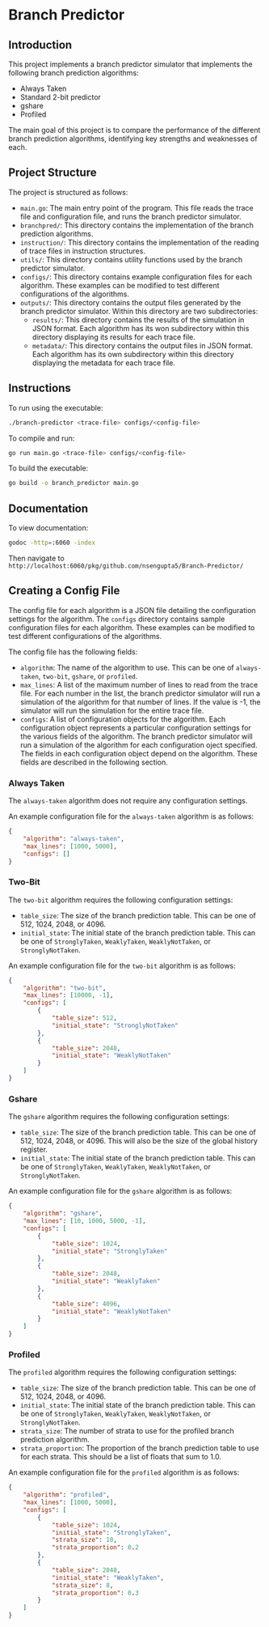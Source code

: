 # Branch Predictor

## Introduction

This project implements a branch predictor simulator that implements the following branch prediction algorithms:
- Always Taken
- Standard 2-bit predictor
- gshare
- Profiled

The main goal of this project is to compare the performance of the different branch prediction algorithms, identifying key strengths and weaknesses of each.

## Project Structure

The project is structured as follows:
- `main.go`: The main entry point of the program. This file reads the trace file and configuration file, and runs the branch predictor simulator.
- `branchpred/`: This directory contains the implementation of the branch prediction algorithms.
- `instruction/`: This directory contains the implementation of the reading of trace files in instruction structures.
- `utils/`: This directory contains utility functions used by the branch predictor simulator.
- `configs/`: This directory contains example configuration files for each algorithm. These examples can be modified to test different configurations of the algorithms.
- `outputs/`: This directory contains the output files generated by the branch predictor simulator. Within this directory are two subdirectories:
    - `results/`: This directory contains the results of the simulation in JSON format. Each algorithm has its won subdirectory within this directory displaying its results for each trace file.
    - `metadata/`: This directory contains the output files in JSON format. Each algorithm has its own subdirectory within this directory displaying the metadata for each trace file.

## Instructions

To run using the executable:
```bash
./branch-predictor <trace-file> configs/<config-file>
```
To compile and run:
```bash
go run main.go <trace-file> configs/<config-file>
```
To build the executable:
```bash
go build -o branch_predictor main.go
```

## Documentation

To view documentation:
```bash
godoc -http=:6060 -index
```
Then navigate to `http://localhost:6060/pkg/github.com/nsengupta5/Branch-Predictor/`

## Creating a Config File

The config file for each algorithm is a JSON file detailing the configuration settings for the algorithm. The `configs` directory contains sample configuration files for each algorithm. These examples can be modified to test different configurations of the algorithms.

The config file has the following fields:
- `algorithm`: The name of the algorithm to use. This can be one of `always-taken`, `two-bit`, `gshare`, or `profiled`.
- `max_lines`: A list of the maximum number of lines to read from the trace file. For each number in the list, the branch predictor simulator will run a simulation of the algorithm for that number of lines. If the value is -1, the simulator will run the simulation for the entire trace file. 
- `configs`: A list of configuration objects for the algorithm. Each configuration object represents a particular configuration settings for the various fields of the algorithm. The branch predictor simulator will run a simulation of the algorithm for each configuration oject specified. The fields in each configuration object depend on the algorithm. These fields are described in the following section.

### Always Taken

The `always-taken` algorithm does not require any configuration settings. 

An example configuration file for the `always-taken` algorithm is as follows:
```json
{
    "algorithm": "always-taken",
    "max_lines": [1000, 5000],
    "configs": []
}
```

### Two-Bit

The `two-bit` algorithm requires the following configuration settings:
- `table_size`: The size of the branch prediction table. This can be one of 512, 1024, 2048, or 4096.
- `initial_state`: The initial state of the branch prediction table. This can be one of `StronglyTaken`, `WeaklyTaken`, `WeaklyNotTaken`, or `StronglyNotTaken`.

An example configuration file for the `two-bit` algorithm is as follows:
```json
{
    "algorithm": "two-bit",
    "max_lines": [10000, -1],
    "configs": [
        {
            "table_size": 512,
            "initial_state": "StronglyNotTaken"
        },
        {
            "table_size": 2048,
            "initial_state": "WeaklyNotTaken"
        }
    ]
}
```

### Gshare

The `gshare` algorithm requires the following configuration settings:
- `table_size`: The size of the branch prediction table. This can be one of 512, 1024, 2048, or 4096. This will also be the size of the global history register.
- `initial_state`: The initial state of the branch prediction table. This can be one of `StronglyTaken`, `WeaklyTaken`, `WeaklyNotTaken`, or `StronglyNotTaken`.

An example configuration file for the `gshare` algorithm is as follows:
```json
{
    "algorithm": "gshare",
    "max_lines": [10, 1000, 5000, -1],
    "configs": [
        {
            "table_size": 1024,
            "initial_state": "StronglyTaken"
        },
        {
            "table_size": 2048,
            "initial_state": "WeaklyTaken"
        },
        {
            "table_size": 4096,
            "initial_state": "WeaklyNotTaken"
        }
    ]
}
```

### Profiled
The `profiled` algorithm requires the following configuration settings:
- `table_size`: The size of the branch prediction table. This can be one of 512, 1024, 2048, or 4096.
- `initial_state`: The initial state of the branch prediction table. This can be one of `StronglyTaken`, `WeaklyTaken`, `WeaklyNotTaken`, or `StronglyNotTaken`.
- `strata_size`: The number of strata to use for the profiled branch prediction algorithm.
- `strata_proportion`: The proportion of the branch prediction table to use for each strata. This should be a list of floats that sum to 1.0.

An example configuration file for the `profiled` algorithm is as follows:
```json
{
    "algorithm": "profiled",
    "max_lines": [1000, 5000],
    "configs": [
        {
            "table_size": 1024,
            "initial_state": "StronglyTaken",
            "strata_size": 10,
            "strata_proportion": 0.2
        },
        {
            "table_size": 2048,
            "initial_state": "WeaklyTaken",
            "strata_size": 8,
            "strata_proportion": 0.3
        }
    ]
}
```
